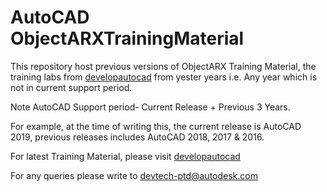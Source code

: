 # AutoCAD ObjectARXTrainingMaterial


This repository host previous versions of ObjectARX Training Material, the  training labs from [developautocad](https://www.autodesk.com/developer-network/platform-technologies/autocad)  from yester years i.e. Any year which is not in current support period.

Note AutoCAD Support period- Current Release + Previous 3 Years.

For example, at the time of writing this, the current release is AutoCAD 2019, previous releases includes AutoCAD 2018, 2017 & 2016.

For latest Training Material, please visit [developautocad](https://www.autodesk.com/developer-network/platform-technologies/autocad)  

For any queries please write to 
devtech-ptd@autodesk.com


